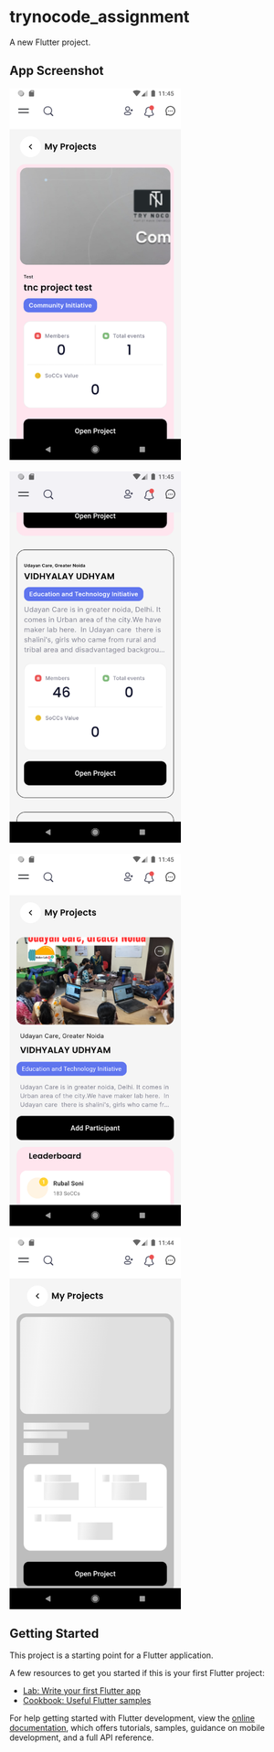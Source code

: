 # trynocode_assignment

A new Flutter project.

## App Screenshot

<div style="display: flex; flex-wrap: wrap; gap: 20px;">
  <img src="./assets/images/Screenshot_1737310506.png" alt="App Screenshot 1" width="300" />
  <img src="./assets/images/Screenshot_1737310511.png" alt="App Screenshot 2" width="300" />
  <img src="./assets/images/Screenshot_1737310520.png" alt="App Screenshot 3" width="300" />
  <img src="./assets/images/Screenshot_1737310492.png" alt="App Screenshot 4" width="300" />
</div>


## Getting Started

This project is a starting point for a Flutter application.

A few resources to get you started if this is your first Flutter project:

- [Lab: Write your first Flutter app](https://docs.flutter.dev/get-started/codelab)
- [Cookbook: Useful Flutter samples](https://docs.flutter.dev/cookbook)

For help getting started with Flutter development, view the
[online documentation](https://docs.flutter.dev/), which offers tutorials,
samples, guidance on mobile development, and a full API reference.
